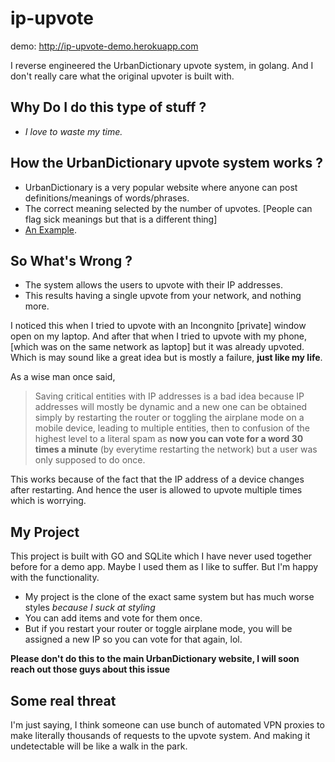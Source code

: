 # ip-upvote

demo: http://ip-upvote-demo.herokuapp.com

I reverse engineered the UrbanDictionary upvote system, in golang. And I don't really care what the original upvoter is built with.
## Why Do I do this type of stuff ?
* *I love to waste my time.*

## How the UrbanDictionary upvote system works ?
* UrbanDictionary is a very popular website where anyone can post definitions/meanings of words/phrases.
* The correct meaning selected by the number of upvotes. [People can flag sick meanings but that is a different thing]
* [An Example](https://www.urbandictionary.com/define.php?term=Simp).
## So What's Wrong ?
* The system allows the users to upvote with their IP addresses.
* This results having a single upvote from your network, and nothing more.

I noticed this when I tried to upvote with an Incongnito [private] window open on my laptop. And after that when I tried to upvote with my phone, [which was on the same network as laptop] but it was already upvoted. Which is may sound like a great idea but is mostly a failure, **just like my life**.

As a wise man once said,
>Saving critical entities with IP addresses is a bad idea because IP addresses will mostly be dynamic and a new one can be obtained simply by restarting the router or toggling the airplane mode on a mobile device, leading to multiple entities, then to confusion of the highest level to a literal spam as **now you can vote for a word 30 times a minute** (by everytime restarting the network) but a user was only supposed to do once.

This works because of the fact that the IP address of a device changes after restarting. And hence the user is allowed to upvote multiple times which is worrying.

## My Project
This project is built with GO and SQLite which I have never used together before for a demo app. Maybe I used them as I like to suffer. But I'm happy with the functionality.

* My project is the clone of the exact same system but has much worse styles *because I suck at styling*
* You can add items and vote for them once.
* But if you restart your router or toggle airplane mode, you will be assigned a new IP so you can vote for that again, lol.

**Please don't do this to the main UrbanDictionary website, I will soon reach out those guys about this issue**

## Some real threat
I'm just saying, I think someone can use bunch of automated VPN proxies to make literally thousands of requests to the upvote system. And making it undetectable will be like a walk in the park.





